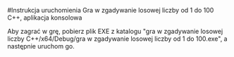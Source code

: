 #Instrukcja uruchomienia
Gra w zgadywanie losowej liczby od 1 do 100 C++, aplikacja konsolowa

Aby zagrać w grę, pobierz plik EXE z katalogu "gra w zgadywanie losowej liczby C++/x64/Debug/gra w zgadywanie losowej liczby od 1 do 100.exe", a następnie uruchom go.
